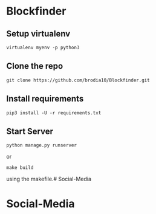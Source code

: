 # Blockfinder

## Setup virtualenv
`virtualenv myenv -p python3`

## Clone the repo
`git clone https://github.com/brodia10/Blockfinder.git`

## Install requirements
`pip3 install -U -r requirements.txt`

## Start Server
`python manage.py runserver`

or

`make build`

using the makefile.# Social-Media
# Social-Media
